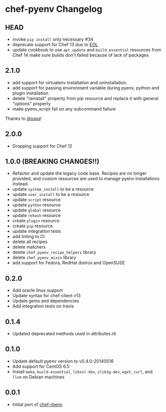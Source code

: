 # chef-pyenv Changelog

## HEAD

<!-- Add your contributions here. -->

* invoke `pip install` only necessary #34
* deprecate support for Chef 13 due to [EOL][supported-versions]
* update cookbook to use `apt_update` and `build_essential` resources from Chef 14 make sure builds don't failed because of lack of packages

## 2.1.0

* add support for virtualenv installation and uninstallation.
* add support for passing environment variable during pyenv, python and plugin installation.
* delete "reinstall" property from pip resource and replace it with general "options" property
* make pyenv_script fail on any subcommand failure

Thanks to [@ssps](https://github.com/ssps)!

## 2.0.0

* Dropping support for Chef 12

## 1.0.0 (BREAKING CHANGES!!)

* Refactor and update the legacy code base. Recipes are no longer provided, and custom resources are used to manage pyenv installations instead.
* update `system_install` to be a resource
* update `user_install` to be a resource
* update `script` resource
* update `python` resource
* update `global` resource
* update `rehash` resource
* create `plugin` resource
* create `pip` resource
* update integration tests
* add linting to CI
* delete all recipes
* delete matchers
* delete `chef_pyenv_recipe_helpers` library
* delete `chef_pyenv_mixin` library
* add support for Fedora, RedHat distros and OpenSUSE

## 0.2.0

* Add oracle linux support
* Update syntax for chef-client v13
* Update gems and dependencies
* Add integration tests on travis

## 0.1.4

* Updated deprecated methods used in attributes.rb

## 0.1.0

* Update default pyenv version to v0.4.0-20140516
* Add support for CentOS 6.5
* Install `make`, `build-essential`, `libssl-dev`, `zlib1g-dev`, `wget`,
  `curl`, and `llvm` on Debian machines

## 0.0.1

* Initial port of [chef-rbenv](https://github.com/fnichol/chef-rbenv)

[supported-versions]: https://docs.chef.io/platforms.html#supported-versions
